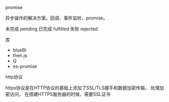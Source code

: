 promise

异步操作的解决方案。回调、事件监听、promise。

未完成  pending
已完成  fulfilled
失败  rejected

库
- blueBi
- then.js
- Q
- es-promise


http协议

https协议是在HTTP协议的基础上添加了SSL/TLS握手和数据加密传输， 处理加密访问， 在搭建HTTPS服务器的时候，需要SSL证书